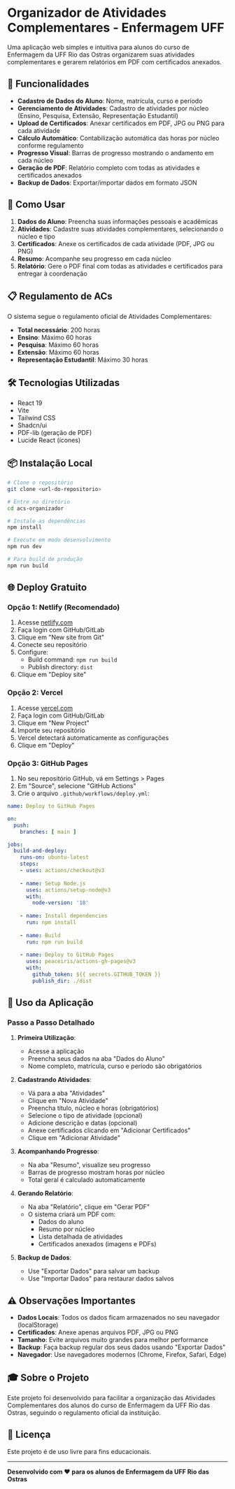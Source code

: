 # Organizador de Atividades Complementares - Enfermagem UFF

Uma aplicação web simples e intuitiva para alunos do curso de Enfermagem da UFF Rio das Ostras organizarem suas atividades complementares e gerarem relatórios em PDF com certificados anexados.

## 🎯 Funcionalidades

- **Cadastro de Dados do Aluno**: Nome, matrícula, curso e período
- **Gerenciamento de Atividades**: Cadastro de atividades por núcleo (Ensino, Pesquisa, Extensão, Representação Estudantil)
- **Upload de Certificados**: Anexar certificados em PDF, JPG ou PNG para cada atividade
- **Cálculo Automático**: Contabilização automática das horas por núcleo conforme regulamento
- **Progresso Visual**: Barras de progresso mostrando o andamento em cada núcleo
- **Geração de PDF**: Relatório completo com todas as atividades e certificados anexados
- **Backup de Dados**: Exportar/importar dados em formato JSON

## 🚀 Como Usar

1. **Dados do Aluno**: Preencha suas informações pessoais e acadêmicas
2. **Atividades**: Cadastre suas atividades complementares, selecionando o núcleo e tipo
3. **Certificados**: Anexe os certificados de cada atividade (PDF, JPG ou PNG)
4. **Resumo**: Acompanhe seu progresso em cada núcleo
5. **Relatório**: Gere o PDF final com todas as atividades e certificados para entregar à coordenação

## 📋 Regulamento de ACs

O sistema segue o regulamento oficial de Atividades Complementares:

- **Total necessário**: 200 horas
- **Ensino**: Máximo 60 horas
- **Pesquisa**: Máximo 60 horas  
- **Extensão**: Máximo 60 horas
- **Representação Estudantil**: Máximo 30 horas

## 🛠️ Tecnologias Utilizadas

- React 19
- Vite
- Tailwind CSS
- Shadcn/ui
- PDF-lib (geração de PDF)
- Lucide React (ícones)

## 📦 Instalação Local

```bash
# Clone o repositório
git clone <url-do-repositorio>

# Entre no diretório
cd acs-organizador

# Instale as dependências
npm install

# Execute em modo desenvolvimento
npm run dev

# Para build de produção
npm run build
```

## 🌐 Deploy Gratuito

### Opção 1: Netlify (Recomendado)

1. Acesse [netlify.com](https://netlify.com)
2. Faça login com GitHub/GitLab
3. Clique em "New site from Git"
4. Conecte seu repositório
5. Configure:
   - Build command: `npm run build`
   - Publish directory: `dist`
6. Clique em "Deploy site"

### Opção 2: Vercel

1. Acesse [vercel.com](https://vercel.com)
2. Faça login com GitHub/GitLab
3. Clique em "New Project"
4. Importe seu repositório
5. Vercel detectará automaticamente as configurações
6. Clique em "Deploy"

### Opção 3: GitHub Pages

1. No seu repositório GitHub, vá em Settings > Pages
2. Em "Source", selecione "GitHub Actions"
3. Crie o arquivo `.github/workflows/deploy.yml`:

```yaml
name: Deploy to GitHub Pages

on:
  push:
    branches: [ main ]

jobs:
  build-and-deploy:
    runs-on: ubuntu-latest
    steps:
    - uses: actions/checkout@v3
    
    - name: Setup Node.js
      uses: actions/setup-node@v3
      with:
        node-version: '18'
        
    - name: Install dependencies
      run: npm install
      
    - name: Build
      run: npm run build
      
    - name: Deploy to GitHub Pages
      uses: peaceiris/actions-gh-pages@v3
      with:
        github_token: ${{ secrets.GITHUB_TOKEN }}
        publish_dir: ./dist
```

## 📱 Uso da Aplicação

### Passo a Passo Detalhado

1. **Primeira Utilização**:
   - Acesse a aplicação
   - Preencha seus dados na aba "Dados do Aluno"
   - Nome completo, matrícula, curso e período são obrigatórios

2. **Cadastrando Atividades**:
   - Vá para a aba "Atividades"
   - Clique em "Nova Atividade"
   - Preencha título, núcleo e horas (obrigatórios)
   - Selecione o tipo de atividade (opcional)
   - Adicione descrição e datas (opcional)
   - Anexe certificados clicando em "Adicionar Certificados"
   - Clique em "Adicionar Atividade"

3. **Acompanhando Progresso**:
   - Na aba "Resumo", visualize seu progresso
   - Barras de progresso mostram horas por núcleo
   - Total geral é calculado automaticamente

4. **Gerando Relatório**:
   - Na aba "Relatório", clique em "Gerar PDF"
   - O sistema criará um PDF com:
     - Dados do aluno
     - Resumo por núcleo
     - Lista detalhada de atividades
     - Certificados anexados (imagens e PDFs)

5. **Backup de Dados**:
   - Use "Exportar Dados" para salvar um backup
   - Use "Importar Dados" para restaurar dados salvos

## ⚠️ Observações Importantes

- **Dados Locais**: Todos os dados ficam armazenados no seu navegador (localStorage)
- **Certificados**: Anexe apenas arquivos PDF, JPG ou PNG
- **Tamanho**: Evite arquivos muito grandes para melhor performance
- **Backup**: Faça backup regular dos seus dados usando "Exportar Dados"
- **Navegador**: Use navegadores modernos (Chrome, Firefox, Safari, Edge)

## 🎓 Sobre o Projeto

Este projeto foi desenvolvido para facilitar a organização das Atividades Complementares dos alunos do curso de Enfermagem da UFF Rio das Ostras, seguindo o regulamento oficial da instituição.

## 📄 Licença

Este projeto é de uso livre para fins educacionais.

---

**Desenvolvido com ❤️ para os alunos de Enfermagem da UFF Rio das Ostras**
